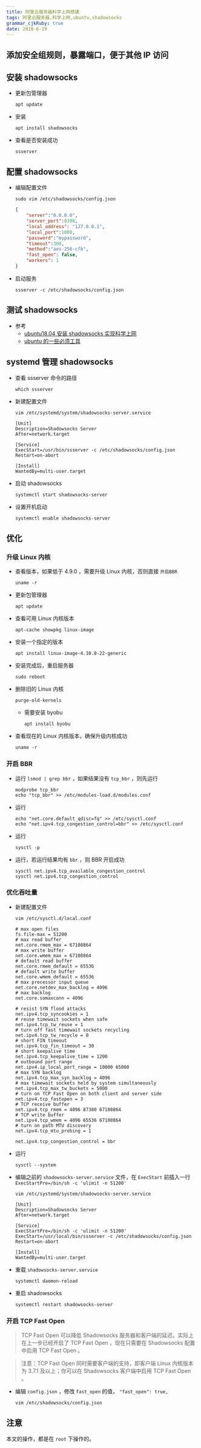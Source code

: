 ```yaml
---
title: 阿里云服务器科学上网搭建
tags: 阿里云服务器,科学上网,ubuntu,shadowsocks
grammar_cjkRuby: true
date: 2018-6-19
---
```



## 添加安全组规则，暴露端口，便于其他 IP 访问


## 安装 shadowsocks

- 更新包管理器

	``` dos?linenums
	apt update
	```

- 安装

	``` dos?linenums
	apt install shadowsocks
	```

- 查看是否安装成功

	``` dos?linenums
	ssserver
	```


## 配置 shadowsocks

- 编辑配置文件

	``` dos?linenums
	sudo vim /etc/shadowsocks/config.json
	```

	``` json
	{
		"server":"0.0.0.0",
		"server_port":8388,
		"local_address": "127.0.0.1",
		"local_port":1080,
		"password":"mypassword",
		"timeout":300,
		"method":"aes-256-cfb",
		"fast_open": false,
		"workers": 1
	}
	```

- 启动服务

	``` dos?linenums
	ssserver -c /etc/shadowsocks/config.json
	```


## 测试 shadowsocks

- 参考
	- [ubuntu18.04 安装 shadowsocks 实现科学上网](https://github.com/myArticle/StoryWriter/blob/master/ubuntu18.04%20%E5%AE%89%E8%A3%85%20shadowsocks%20%E5%AE%9E%E7%8E%B0%E7%A7%91%E5%AD%A6%E4%B8%8A%E7%BD%91.md)
	- [ubuntu 的一些必须工具](https://github.com/myArticle/StoryWriter/blob/master/ubuntu%20%E7%9A%84%E4%B8%80%E4%BA%9B%E5%BF%85%E9%A1%BB%E5%B7%A5%E5%85%B7.md)


## systemd 管理 shadowsocks

- 查看 ssserver 命令的路径

	``` dos?linenums
	which ssserver
	```
	
- 新建配置文件

	``` dos?linenums
	vim /etc/systemd/system/shadowsocks-server.service
	```

	``` dos?linenums
	[Unit]
	Description=Shadowsocks Server
	After=network.target

	[Service]
	ExecStart=/usr/bin/ssserver -c /etc/shadowsocks/config.json
	Restart=on-abort

	[Install]
	WantedBy=multi-user.target
	```

- 启动 shadowsocks

	``` dos?linenums
	systemctl start shadowsocks-server
	```

- 设置开机启动

	``` dos?linenums
	systemctl enable shadowsocks-server
	```


## 优化

### 升级 Linux 内核

- 查看版本，如果低于 4.9.0 ，需要升级 Linux 内核，否则直接 `开启BBR`

	``` dos?linenums
	uname -r
	```
	
- 更新包管理器

	``` dos?linenums
	apt update
	```

- 查看可用 Linux 内核版本

	``` dos?linenums
	apt-cache showpkg linux-image
	```
	
- 安装一个指定的版本

	``` dos?linenums
	apt install linux-image-4.10.0-22-generic
	```

- 安装完成后，重启服务器

	``` dos?linenums
	sudo reboot
	```
	
- 删除旧的 Linux 内核

	``` dos?linenums
	purge-old-kernels
	```
	
	- 需要安装 byobu

		``` dos?linenums
		apt install byobu
		```
		
- 查看现在的 Linux 内核版本，确保升级内核成功

	``` dos?linenums
	uname -r
	```
		
		
### 开启 BBR

- 运行 `lsmod | grep bbr` ，如果结果没有 `tcp_bbr` ，则先运行

	``` dos?linenums
	modprobe tcp_bbr
	echo "tcp_bbr" >> /etc/modules-load.d/modules.conf
	```
	
- 运行

	``` dos?linenums
	echo "net.core.default_qdisc=fq" >> /etc/sysctl.conf
	echo "net.ipv4.tcp_congestion_control=bbr" >> /etc/sysctl.conf
	```
	
- 运行

	``` dos?linenums
	sysctl -p
	```
	
- 运行，若运行结果均有 `bbr` ，则 BBR 开启成功

	``` dos?linenums
	sysctl net.ipv4.tcp_available_congestion_control
	sysctl net.ipv4.tcp_congestion_control
	```


### 优化吞吐量

- 新建配置文件

	``` dos?linenums
	vim /etc/sysctl.d/local.conf
	```

	``` dsconfig
	# max open files
	fs.file-max = 51200
	# max read buffer
	net.core.rmem_max = 67108864
	# max write buffer
	net.core.wmem_max = 67108864
	# default read buffer
	net.core.rmem_default = 65536
	# default write buffer
	net.core.wmem_default = 65536
	# max processor input queue
	net.core.netdev_max_backlog = 4096
	# max backlog
	net.core.somaxconn = 4096

	# resist SYN flood attacks
	net.ipv4.tcp_syncookies = 1
	# reuse timewait sockets when safe
	net.ipv4.tcp_tw_reuse = 1
	# turn off fast timewait sockets recycling
	net.ipv4.tcp_tw_recycle = 0
	# short FIN timeout
	net.ipv4.tcp_fin_timeout = 30
	# short keepalive time
	net.ipv4.tcp_keepalive_time = 1200
	# outbound port range
	net.ipv4.ip_local_port_range = 10000 65000
	# max SYN backlog
	net.ipv4.tcp_max_syn_backlog = 4096
	# max timewait sockets held by system simultaneously
	net.ipv4.tcp_max_tw_buckets = 5000
	# turn on TCP Fast Open on both client and server side
	net.ipv4.tcp_fastopen = 3
	# TCP receive buffer
	net.ipv4.tcp_rmem = 4096 87380 67108864
	# TCP write buffer
	net.ipv4.tcp_wmem = 4096 65536 67108864
	# turn on path MTU discovery
	net.ipv4.tcp_mtu_probing = 1

	net.ipv4.tcp_congestion_control = bbr
	```

- 运行

	``` dos?linenums
	sysctl --system
	```
	
- 编辑之前的 `shadowsocks-server.service` 文件，在 `ExecStart` 前插入一行 `ExecStartPre=/bin/sh -c 'ulimit -n 51200'`

	``` dos?linenums
	vim /etc/systemd/system/shadowsocks-server.service
	```
	
	``` dos?linenums
	[Unit]
	Description=Shadowsocks Server
	After=network.target

	[Service]
	ExecStartPre=/bin/sh -c 'ulimit -n 51200'
	ExecStart=/usr/local/bin/ssserver -c /etc/shadowsocks/config.json
	Restart=on-abort

	[Install]
	WantedBy=multi-user.target
	```
	
- 重载 `shadowsocks-server.service`

	``` dos?linenums
	systemctl daemon-reload
	```
	
- 重启 shadowsocks

	``` dos?linenums
	systemctl restart shadowsocks-server
	```
	
	
### 开启 TCP Fast Open

>TCP Fast Open 可以降低 Shadowsocks 服务器和客户端的延迟。实际上在上一步已经开启了 TCP Fast Open ，现在只需要在 Shadowsocks 配置中启用 TCP Fast Open 。

>注意：TCP Fast Open 同时需要客户端的支持，即客户端 Linux 内核版本为 3.7.1 及以上；你可以在 Shadowsocks 客户端中启用 TCP Fast Open 。

- 编辑 `config.json` ，修改 `fast_open` 的值， `"fast_open": true,`

	``` dos?linenums
	vim /etc/shadowsocks/config.json
	```
	
	
## 注意

本文的操作，都是在 `root` 下操作的。